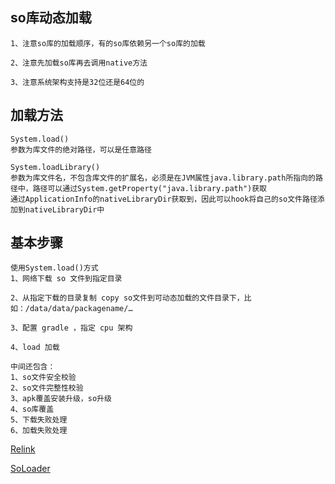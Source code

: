 ## so库动态加载

    1、注意so库的加载顺序，有的so库依赖另一个so库的加载

    2、注意先加载so库再去调用native方法

    3、注意系统架构支持是32位还是64位的

## 加载方法

    System.load()
    参数为库文件的绝对路径，可以是任意路径

    System.loadLibrary()
    参数为库文件名，不包含库文件的扩展名，必须是在JVM属性java.library.path所指向的路径中，路径可以通过System.getProperty("java.library.path")获取
    通过ApplicationInfo的nativeLibraryDir获取到，因此可以hook将自己的so文件路径添加到nativeLibraryDir中

## 基本步骤

    使用System.load()方式
    1、网络下载 so 文件到指定目录
    
    2、从指定下载的目录复制 copy so文件到可动态加载的文件目录下，比如：/data/data/packagename/…
    
    3、配置 gradle ，指定 cpu 架构
    
    4、load 加载

    中间还包含：
    1、so文件安全校验
    2、so文件完整性校验
    3、apk覆盖安装升级，so升级
    4、so库覆盖
    5、下载失败处理
    6、加载失败处理

[Relink](https://github.com/KeepSafe/ReLinker)

[SoLoader](https://github.com/facebook/SoLoader)
    